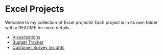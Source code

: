 # Excel Projects
Welcome to my collection of Excel projects! Each project is in its own folder with a README for more details.

- [Visualizations](./Visualiztion)
- [Budget Tracker](./Budget-Tracker)
- [Customer Survey Insights](./Customer-Survey-Insights)
